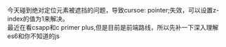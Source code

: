 今天碰到绝对定位元素被遮挡的问题，导致cursoe: pointer;失效，可以设置z-index的值为1来解决。
<br>
最近在看csapp和c primer plus,但是目前是前端路线，所以先补一下深入理解es6和你不知道的js
